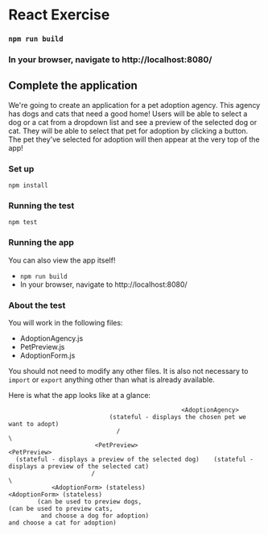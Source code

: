 # React Exercise

### `npm run build`

### In your browser, navigate to http://localhost:8080/

## Complete the application

We're going to create an application for a pet adoption agency.
This agency has dogs and cats that need a good home!
Users will be able to select a dog or a cat from a dropdown list and see a preview of the selected dog or cat.
They will be able to select that pet for adoption by clicking a button.
The pet they've selected for adoption will then appear at the very top of the app!

### Set up

`npm install`

### Running the test

`npm test`

### Running the app

You can also view the app itself!

- `npm run build`
- In your browser, navigate to http://localhost:8080/

### About the test

You will work in the following files:

- AdoptionAgency.js
- PetPreview.js
- AdoptionForm.js

You should not need to modify any other files.
It is also not necessary to `import` or `export` anything other than what is already available.

Here is what the app looks like at a glance:

                                                    <AdoptionAgency>
                                (stateful - displays the chosen pet we want to adopt)
                                  /                                                  \
                            <PetPreview>                                         <PetPreview>
      (stateful - displays a preview of the selected dog)    (stateful - displays a preview of the selected cat)
                           /                                                              \
                <AdoptionForm> (stateless)                                           <AdoptionForm> (stateless)
            (can be used to preview dogs,                                         (can be used to preview cats,
             and choose a dog for adoption)                                        and choose a cat for adoption)
